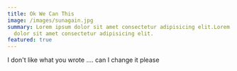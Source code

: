 ```yaml
---
title: Ok We Can This
image: /images/sunagain.jpg
summary: Lorem ipsum dolor sit amet consectetur adipisicing elit.Lorem ipsum
  dolor sit amet consectetur adipisicing elit.
featured: true
---
```

I don't like what you wrote .... can I change it please 
